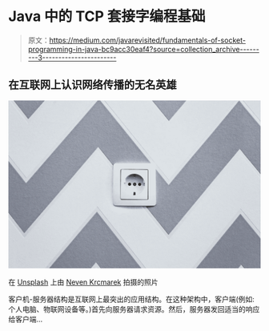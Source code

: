 # Java 中的 TCP 套接字编程基础

> 原文：<https://medium.com/javarevisited/fundamentals-of-socket-programming-in-java-bc9acc30eaf4?source=collection_archive---------3----------------------->

## 在互联网上认识网络传播的无名英雄

![](img/d091abc68eb85ed3104d38546e8f26b2.png)

在 [Unsplash](https://unsplash.com/s/photos/socket?utm_source=unsplash&utm_medium=referral&utm_content=creditCopyText) 上由 [Neven Krcmarek](https://unsplash.com/@nevenkrcmarek?utm_source=unsplash&utm_medium=referral&utm_content=creditCopyText) 拍摄的照片

客户机-服务器结构是互联网上最突出的应用结构。在这种架构中，客户端(例如:个人电脑、物联网设备等。)首先向服务器请求资源。然后，服务器发回适当的响应给客户端…